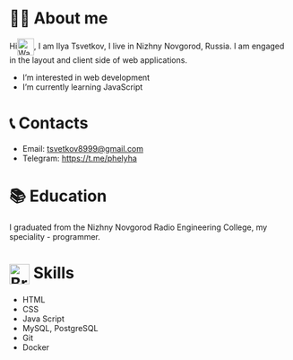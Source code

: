 # 🙋‍♂ About me
Hi<img align=center src="https://user-images.githubusercontent.com/26017543/213809353-c908d93c-3dff-4694-9d13-e0e5cbdb879c.png" alt="Waving Hand" width="30" height="30" />, I am Ilya Tsvetkov, I live in Nizhny Novgorod, Russia. I am engaged in the layout and client side of web applications.
- I’m interested in web development
- I’m currently learning JavaScript
# 📞 Contacts
- Email: tsvetkov8999@gmail.com
- Telegram: https://t.me/phelyha
# 📚 Education
I graduated from the Nizhny Novgorod Radio Engineering College, my speciality - programmer.
# <img  align=center src="https://user-images.githubusercontent.com/26017543/213809364-ed620f4b-dff2-4fef-9221-b831eb6a9502.png" alt="Brain" width="36" height="36" /> Skills
- HTML
- CSS
- Java Script
- MySQL, PostgreSQL
- Git
- Docker
